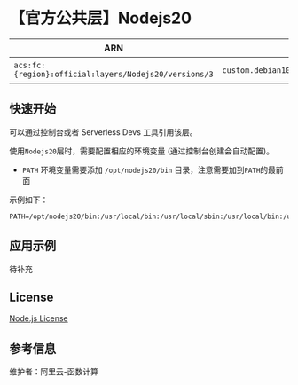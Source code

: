 
# 【官方公共层】Nodejs20

| ARN  |  兼容运行时  | 版本 |
|------|------|--------|
| `acs:fc:{region}:official:layers/Nodejs20/versions/3` | `custom.debian10`,`custom.debian11`,`custom.debian12`   | Node.js 20.11.0  |

## 快速开始

可以通过控制台或者 Serverless Devs 工具引用该层。

使用`Nodejs20`层时，需要配置相应的环境变量 (通过控制台创建会自动配置)。

- `PATH` 环境变量需要添加 `/opt/nodejs20/bin` 目录，注意需要加到`PATH`的最前面

示例如下：

```shell
PATH=/opt/nodejs20/bin:/usr/local/bin:/usr/local/sbin:/usr/local/bin:/usr/sbin:/usr/bin:/sbin:/bin:/opt/bin
```

## 应用示例

待补充

## License

[Node.js License](https://github.com/nodejs/node/blob/main/LICENSE)

## 参考信息

维护者：阿里云-函数计算
